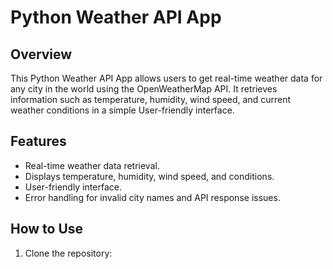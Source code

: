 # Python Weather API App

## Overview
This Python Weather API App allows users to get real-time weather data for any city in the world using the OpenWeatherMap API. It retrieves information such as temperature, humidity, wind speed, and current weather conditions in a simple User-friendly interface.

## Features
- Real-time weather data retrieval.
- Displays temperature, humidity, wind speed, and conditions.
- User-friendly interface.
- Error handling for invalid city names and API response issues.

## How to Use
1. Clone the repository:
